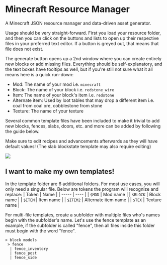 # Minecraft Resource Manager
A Minecraft JSON resource manager and data-driven asset generator.

Usage should be very straight-forward. First you load your resource folder, and then you can click on the buttons and lists to open up their respective files in your preferred text editor. If a button is greyed out, that means that file does not exist.

The generate button opens up a 2nd window where you can create entirely new blocks or add missing files. Everything should be self-explanatory, and the text boxes have tooltips as well, but if you're still not sure what it all means here is a quick run-down:
- Mod: The name of your mod i.e. `minecraft`
- Block: The name of your block i.e. `redstone_wire`
- Item: The name of your block's item i.e. `redstone`
- Alternate item: Used by loot tables that may drop a different item i.e. coal from coal ore, cobblestone from stone
- Texture: The name of your texture

Several common template files have been included to make it trivial to add new blocks, fences, slabs, doors, etc. and more can be added by following the guide below.

Make sure to edit recipes and advancements afterwards as they will have default values! (The slab blockstate template may also require editing)

![](https://i.imgur.com/zEuhoFs.png)

## I want to make my own templates!
In the template folder are 6 additional folders. For most use cases, you will only need a singular file. Below are tokens the program will recognize and replace:
| Token | Name |
| ----- | ---- |
| `$MOD`  | Mod name |
| `$BLOCK` | Block name |
| `$ITEM` | Item name |
| `$ITEM2` | Alternate item name |
| `$TEX`  | Texture name |

For multi-file templates, create a subfolder with multiple files who's names begin with the subfolder's name. Let's use the fence template as an example, if the subfolder is called "fence", then all files inside this folder must begin with the word "fence".
```
> block models
 > fence
  | fence_inventory
  | fence_post
  | fence_side
```
